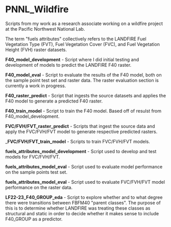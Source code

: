 # PNNL_Wildfire
Scripts from my work as a research associate working on a wildfire project at the Pacific Northwest National Lab. 

The term "fuels attributes" collectively refers to the LANDFIRE Fuel Vegetation Type (FVT), Fuel Vegetation Cover (FVC), and Fuel Vegetation Height (FVH) raster datasets. 

__F40_model_development__ - Script where I did initial testing and development of models to predict the LANDFIRE F40 raster. 

__F40_model_eval__ - Script to evaluate the results of the F40 model, both on the sample point test set and raster data. The raster evaluation section is currently a work in progress. 

__F40_raster_predict__ - Script that ingests the source datasets and applies the F40 model to generate a predicted F40 raster. 

__F40_train_model__ - Script to train the F40 model. Based off of resulst from F40_model_development.

__FVC/FVH/FVT_raster_predict__ - Scripts that ingest the source data and apply the FVC/FVH/FVT model to generate respective predicted rasters.

___FVC/FVH/FVT_train_model__ - Scripts to train FVC/FVH/FVT models. 

__fuels_attributes_model_development__ - Script used to develop and test models for FVC/FVH/FVT.

__fuels_attributes_model_eval__ - Script used to evaluate model performance on the sample points test set. 

__fuels_attributes_model_eval__ - Script used to evaluate FVC/FVH/FVT model performance on the raster data. 

__LF22-23_F40_GROUP_eda__ - Script to explore whether and to what degree there were transitions between FBFM40 "parent classes". The purpose of this is to determine whether LANDFIRE was treating these classes as structural and static in order to decide whether it makes sense to include F40_GROUP as a predictor. 
